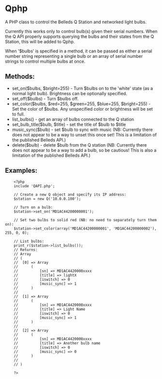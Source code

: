 # Qphp
A PHP class to control the Belleds Q Station and networked light bulbs.

Currently this works only to control bulb(s) given their serial numbers.  When the Q API properly supports querying the bulbs and their states from the Q Station, this will be added to Qphp.

When '$bulbs' is specified in a method, it can be passed as either a serial number string representing a single bulb or an array of serial number strings to control multiple bulbs at once.

Methods:
--------
* set_on($bulbs, $bright=255) - Turn $bulbs on to the 'white' state (as a normal light bulb).  Brightness can be optionally specified.
* set_off($bulbs) - Turn $bulbs off.
* set_color($bulbs, $red=255, $green=255, $blue=255, $bright=255) - Set the color of $bulbs.  Any unspecified color or brightness will be set to full.
* list_bulbs() - get an array of bulbs connected to the Q station
* set_bulb_title($bulb, $title) - set the title of $bulb to $title
* music_sync($bulb) - set $bulb to sync with music (NB: Currently there does not appear to be a way to unset this once set!  This is a limitation of the published Belleds API.)
* delete($bulb) - delete $bulb from the Q station (NB: Currently there does not appear to be a way to add a bulb, so be cautious!  This is also a limitation of the published Belleds API.)

Examples:
---------
        <?php
        include 'QAPI.php';
        
        // Create a new Q object and specify its IP address:
        $station = new Q('10.0.0.100');
        
        // Turn on a bulb:
        $station->set_on('MD1AC44200000001');
        
        // Set two bulbs to solid red (NB: no need to separately turn them on):
        $station->set_color(array('MD1AC44200000001', 'MD1AC44200000002'), 255, 0, 0);
        
        // List bulbs:
        print_r($station->list_bulbs());
        // Returns:
        // Array
		// (
		// 	[0] => Array
		// 		(
		// 			[sn] => MD1AC4420000xxxx
		// 			[title] => lightX
		// 			[iswitch] => 0
		// 			[music_sync] => 1
		// 		)
		// 
		// 	[1] => Array
		// 		(
		// 			[sn] => MD1AC4420000xxxx
		// 			[title] => Light Name
		// 			[iswitch] => 0
		// 			[music_sync] => 1
		// 		)
		// 
		// 	[2] => Array
		// 		(
		// 			[sn] => MD1AC4420000xxxx
		// 			[title] => Another bulb name
		// 			[iswitch] => 0
		// 			[music_sync] => 0
		// 		)
		// 
		// )

        ?>
